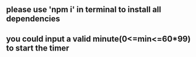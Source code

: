 ## please use 'npm i' in terminal to install all dependencies
## you could input a valid minute(0<=min<=60*99) to start the timer  